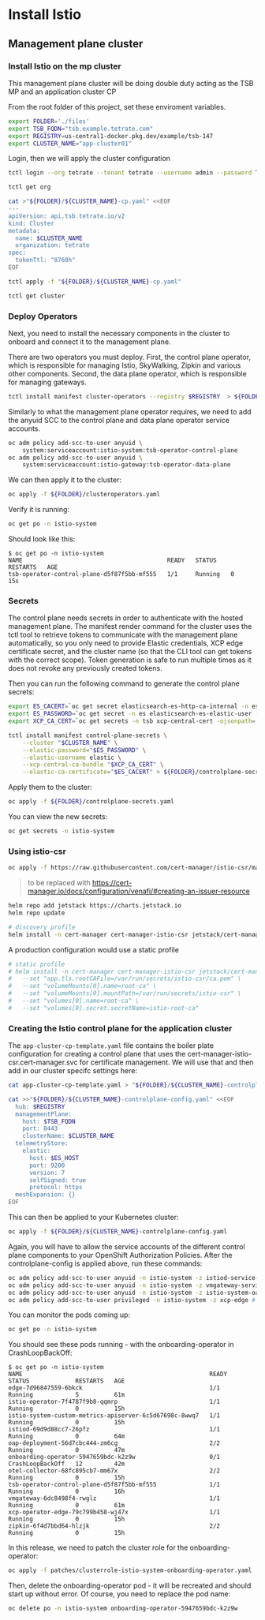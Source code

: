 # Install Istio 

## Management plane cluster

### Install Istio on the mp cluster
This management plane cluster will be doing double duty acting as the TSB MP and an application cluster CP

From the root folder of this project, set these enviroment variables.
```bash
export FOLDER='./files'
export TSB_FQDN="tsb.example.tetrate.com"
export REGISTRY=us-central1-docker.pkg.dev/example/tsb-147
export CLUSTER_NAME="app-cluster01"

```

Login, then we will apply the cluster configuration
```bash
tctl login --org tetrate --tenant tetrate --username admin --password Tetrate123

tctl get org

```

```bash
cat >"${FOLDER}/${CLUSTER_NAME}-cp.yaml" <<EOF
---
apiVersion: api.tsb.tetrate.io/v2
kind: Cluster
metadata:
  name: $CLUSTER_NAME
  organization: tetrate
spec:
  tokenTtl: "8760h"
EOF

```

```bash
tctl apply -f "${FOLDER}/${CLUSTER_NAME}-cp.yaml"

tctl get cluster

```

### Deploy Operators
Next, you need to install the necessary components in the cluster to onboard and connect it to the management plane.

There are two operators you must deploy. First, the control plane operator, which is responsible for managing Istio, SkyWalking, Zipkin and various other components. Second, the data plane operator, which is responsible for managing gateways.

```bash
tctl install manifest cluster-operators --registry $REGISTRY  > ${FOLDER}/clusteroperators.yaml

```

Similarly to what the management plane operator requires, we need to add the anyuid SCC to the control plane and data plane operator service accounts.
```bash
oc adm policy add-scc-to-user anyuid \
    system:serviceaccount:istio-system:tsb-operator-control-plane
oc adm policy add-scc-to-user anyuid \
    system:serviceaccount:istio-gateway:tsb-operator-data-plane

```

We can then apply it to the cluster:
```bash
oc apply -f ${FOLDER}/clusteroperators.yaml

```
Verify it is running:
```bash
oc get po -n istio-system

```
Should look like this:
```console
$ oc get po -n istio-system
NAME                                         READY   STATUS    RESTARTS   AGE
tsb-operator-control-plane-d5f87f5bb-mf555   1/1     Running   0          15s
```

### Secrets
The control plane needs secrets in order to authenticate with the hosted management plane. The manifest render command for the cluster uses the tctl tool to retrieve tokens to communicate with the management plane automatically, so you only need to provide Elastic credentials, XCP edge certificate secret, and the cluster name (so that the CLI tool can get tokens with the correct scope). Token generation is safe to run multiple times as it does not revoke any previously created tokens.

Then you can run the following command to generate the control plane secrets:
```bash
export ES_CACERT=`oc get secret elasticsearch-es-http-ca-internal -n es -o json | jq -r '.data."tls.crt"' | base64 -d | awk 'NF {sub(/\r/, ""); printf "%s\\n",$0;}'`
export ES_PASSWORD=`oc get secret -n es elasticsearch-es-elastic-user -o=jsonpath='{.data.elastic}' | base64 -d`
export XCP_CA_CERT=`oc get secrets -n tsb xcp-central-cert -ojsonpath='{.data.ca\.crt}' | base64 -d`

tctl install manifest control-plane-secrets \
    --cluster "$CLUSTER_NAME" \
    --elastic-password="$ES_PASSWORD" \
    --elastic-username elastic \
    --xcp-central-ca-bundle "$XCP_CA_CERT" \
    --elastic-ca-certificate="$ES_CACERT" > ${FOLDER}/controlplane-secrets.yaml

```

Apply them to the cluster:
```bash
oc apply -f ${FOLDER}/controlplane-secrets.yaml

```

You can view the new secrets:
```bash
oc get secrets -n istio-system

```

### Using istio-csr
```bash
oc apply -f https://raw.githubusercontent.com/cert-manager/istio-csr/main/docs/example-issuer.yaml

```

> to be replaced with https://cert-manager.io/docs/configuration/venafi/#creating-an-issuer-resource

```bash
helm repo add jetstack https://charts.jetstack.io
helm repo update

# discovery profile
helm install -n cert-manager cert-manager-istio-csr jetstack/cert-manager-istio-csr --set "app.server.clusterID=${CLUSTER_NAME}"

```

A production configuration would use a static profile
```bash
# static profile
# helm install -n cert-manager cert-manager-istio-csr jetstack/cert-manager-istio-csr \
# 	--set "app.tls.rootCAFile=/var/run/secrets/istio-csr/ca.pem" \
# 	--set "volumeMounts[0].name=root-ca" \
# 	--set "volumeMounts[0].mountPath=/var/run/secrets/istio-csr" \
# 	--set "volumes[0].name=root-ca" \
# 	--set "volumes[0].secret.secretName=istio-root-ca"
```

### Creating the Istio control plane for the application cluster

The `app-cluster-cp-template.yaml` file contains the boiler plate configuration for creating a control plane that uses the cert-manager-istio-csr.cert-manager.svc for certificate management.  We will use that and then add in our cluster specifc settings here:

```bash
cat app-cluster-cp-template.yaml > "${FOLDER}/${CLUSTER_NAME}-controlplane-config.yaml"

cat >>"${FOLDER}/${CLUSTER_NAME}-controlplane-config.yaml" <<EOF
  hub: $REGISTRY
  managementPlane:
    host: $TSB_FQDN
    port: 8443
    clusterName: $CLUSTER_NAME
  telemetryStore:
    elastic:
      host: $ES_HOST
      port: 9200
      version: 7
      selfSigned: true
      protocol: https
  meshExpansion: {}
EOF

```

This can then be applied to your Kubernetes cluster:
```bash
oc apply -f ${FOLDER}/${CLUSTER_NAME}-controlplane-config.yaml

```

Again, you will have to allow the service accounts of the different control plane components to your OpenShift Authorization Policies. After the controlplane-config is applied above, run these commands:
```bash
oc adm policy add-scc-to-user anyuid -n istio-system -z istiod-service-account # SA for istiod
oc adm policy add-scc-to-user anyuid -n istio-system -z vmgateway-service-account # SA for vmgateway
oc adm policy add-scc-to-user anyuid -n istio-system -z istio-system-oap # SA for OAP
oc adm policy add-scc-to-user privileged -n istio-system -z xcp-edge # SA for XCP-Edge

```

You can monitor the pods coming up:
```bash
oc get po -n istio-system

```

You should see these pods running - with the onboarding-operator in CrashLoopBackOff:
```console
$ oc get po -n istio-system
NAME                                                     READY   STATUS             RESTARTS   AGE
edge-7d96847559-6bkck                                    1/1     Running            5          61m
istio-operator-7f4787f9b8-qqmrp                          1/1     Running            0          15h
istio-system-custom-metrics-apiserver-6c5d67698c-8wwq7   1/1     Running            0          15h
istiod-69d9d88cc7-26pfz                                  1/1     Running            0          64m
oap-deployment-56d7cbc444-zm6cg                          2/2     Running            0          47m
onboarding-operator-5947659bdc-k2z9w                     0/1     CrashLoopBackOff   12         42m
otel-collector-68fc895cb7-mm67x                          2/2     Running            0          15h
tsb-operator-control-plane-d5f87f5bb-mf555               1/1     Running            0          16h
vmgateway-6dc8498f4-rwglz                                1/1     Running            0          61m
xcp-operator-edge-79c799b458-wj47x                       1/1     Running            0          15h
zipkin-6f4d7bbd64-hlzjk                                  2/2     Running            0          15h
```

In this release, we need to patch the cluster role for the onboarding-operator:
```bash
oc apply -f patches/clusterrole-istio-system-onboarding-operator.yaml

```
Then, delete the onboarding-operator pod - it will be recreated and should start up without error. Of course, you need to replace the pod name:
```bash
oc delete po -n istio-system onboarding-operator-5947659bdc-k2z9w

```


